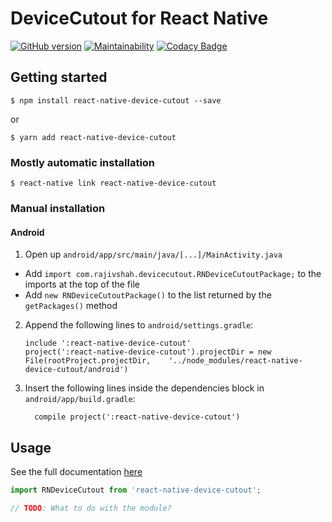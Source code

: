 
# DeviceCutout for React Native

[![GitHub version](https://badge.fury.io/gh/rajivshah3%2Freact-native-device-cutout.svg)](https://badge.fury.io/gh/rajivshah3%2Freact-native-device-cutout) [![Maintainability](https://api.codeclimate.com/v1/badges/dfa536260a3131540826/maintainability)](https://codeclimate.com/github/rajivshah3/react-native-device-cutout/maintainability) [![Codacy Badge](https://api.codacy.com/project/badge/Grade/de3c4e6e440f4cdf93492ddd5b41ace1)](https://app.codacy.com/app/rajivshah3/react-native-device-cutout?utm_source=github.com&utm_medium=referral&utm_content=rajivshah3/react-native-device-cutout&utm_campaign=badger)

## Getting started

`$ npm install react-native-device-cutout --save`

or

`$ yarn add react-native-device-cutout`

### Mostly automatic installation

`$ react-native link react-native-device-cutout`

### Manual installation


#### Android

1. Open up `android/app/src/main/java/[...]/MainActivity.java`
  - Add `import com.rajivshah.devicecutout.RNDeviceCutoutPackage;` to the imports at the top of the file
  - Add `new RNDeviceCutoutPackage()` to the list returned by the `getPackages()` method
2. Append the following lines to `android/settings.gradle`:
  	```
  	include ':react-native-device-cutout'
  	project(':react-native-device-cutout').projectDir = new File(rootProject.projectDir, 	'../node_modules/react-native-device-cutout/android')
  	```
3. Insert the following lines inside the dependencies block in `android/app/build.gradle`:
  	```
      compile project(':react-native-device-cutout')
  	```


## Usage

See the full documentation [here](https://rajivshah3.github.io/react-native-device-cutout/)

```javascript
import RNDeviceCutout from 'react-native-device-cutout';

// TODO: What to do with the module?
```
